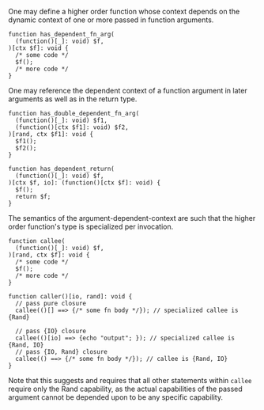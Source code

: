 One may define a higher order function whose context depends on the dynamic context of one or more passed in function arguments.

```hack
function has_dependent_fn_arg(
  (function()[_]: void) $f,
)[ctx $f]: void {
  /* some code */
  $f();
  /* more code */
}
```

One may reference the dependent context of a function argument in later arguments as well as in the return type.

```hack
function has_double_dependent_fn_arg(
  (function()[_]: void) $f1,
  (function()[ctx $f1]: void) $f2,
)[rand, ctx $f1]: void {
  $f1();
  $f2();
}

function has_dependent_return(
  (function()[_]: void) $f,
)[ctx $f, io]: (function()[ctx $f]: void) {
  $f();
  return $f;
}
```

The semantics of the argument-dependent-context are such that the higher order function's type is specialized per invocation.

```hack
function callee(
  (function()[_]: void) $f,
)[rand, ctx $f]: void {
  /* some code */
  $f();
  /* more code */
}

function caller()[io, rand]: void {
  // pass pure closure
  callee(()[] ==> {/* some fn body */}); // specialized callee is {Rand}

  // pass {IO} closure
  callee(()[io] ==> {echo "output"; }); // specialized callee is {Rand, IO}
  // pass {IO, Rand} closure
  callee(() ==> {/* some fn body */}); // callee is {Rand, IO}
}
```

Note that this suggests and requires that all other statements within `callee` require only the Rand capability, as the actual capabilities of the passed argument cannot be depended upon to be any specific capability.